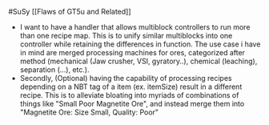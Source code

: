 #SuSy
[[Flaws of GT5u and Related]]
- I want to have a handler that allows multiblock controllers to run more than one recipe map.
	This is to unify similar multiblocks into one controller while retaining the differences in function. 
	The use case i have in mind are merged processing machines for ores, categorized after method (mechanical (Jaw crusher, VSI, gyratory..), chemical (leaching), separation (...), etc.). 
- Secondly, (Optional) having the capability of processing recipes depending on a NBT tag of a item (ex. itemSize) result in a different recipe.
	 This is to alleviate bloating into myriads of combinations of things like "Small Poor Magnetite Ore", and instead merge them into "Magnetite Ore: Size Small, Quality: Poor"